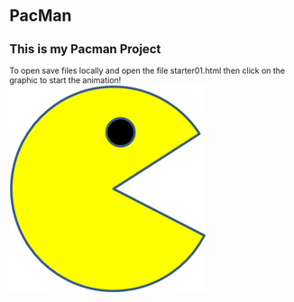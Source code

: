 # PacMan 
## This is my Pacman Project

To open save files locally and open the file starter01.html then click on the graphic to start the animation!
<img src="PacMan1.png">


